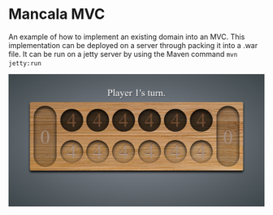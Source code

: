 # Mancala MVC

An example of how to implement an existing domain into an MVC. This implementation can be deployed on a server through packing it into a .war file. It can be run on a jetty server by using the Maven command `mvn jetty:run`

![Mancala Screenshot](https://github.com/CK-Yong/Mancala-MVC/blob/master/MancalaScreenshot.png)
